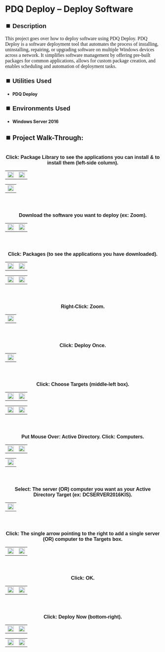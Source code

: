 <h1>PDQ Deploy – Deploy Software</h1>


<h2 style="font-family: Arial, sans-serif; font-size: 20px; font-weight: bold; margin-top: 24px; margin-bottom: 12px;">
⏹️ Description</h2>

<p style="font-family: Georgia, serif; font-size: 16px; margin-top: 12px; margin-bottom: 12px;">
This project goes over how to deploy software using PDQ Deploy.  PDQ Deploy is a software deployment tool that automates the process of installing, uninstalling, repairing, or upgrading software on multiple Windows devices across a network. It simplifies software management by offering pre-built packages for common applications, allows for custom package creation, and enables scheduling and automation of deployment tasks.
</b>



<h2 style="font-family: Arial, sans-serif; font-size: 20px; font-weight: bold; margin-top: 24px; margin-bottom: 12px;">
⏹️ Utilities Used</h2>
  
<p style="font-family: Georgia, serif; font-size: 16px; margin-top: 12px; margin-bottom: 12px;">
 
 - <b>PDQ Deploy</b>



<h2 style="font-family: Arial, sans-serif; font-size: 20px; font-weight: bold; margin-top: 24px; margin-bottom: 12px;"> 
⏹️ Environments Used </h2>

<p style="font-family: Georgia, serif; font-size: 16px; margin-top: 12px; margin-bottom: 12px;">
 
- <b>Windows Server 2016</b>



<h2 style="font-family: Arial, sans-serif; font-size: 20px; font-weight: bold; margin-top: 24px; margin-bottom: 12px;"> 
<h2>
⏹️ Project Walk-Through:</h2>
 <br/>

<div style="text-align:center;">
  <span style="font-family: Arial, sans-serif; font-size: 16px;"><b>Click: Package Library to see the applications you can install & to install them  (left-side column).</b></span>  
<br/>

<table>
  <tr>
    <td><img src="https://imgur.com/fKq53Cv.png" height="100%" width="100%" /></td>
    <td><img src=https://imgur.com/Ih4Fqds.png" height="100%" width="100%" /></td>
  </tr>
</table>

<table>
  <tr>
    <td><img src="https://imgur.com/SXg7Nel.png" height="100%" width="100%" /></td>
  </tr>
</table>

<br /><br />


<div style="text-align:center;">
  <span style="font-family: Arial, sans-serif; font-size: 16px;"><b>Download the software you want to deploy (ex: Zoom).</b></span>  
<br/>

<table>
  <tr>
    <td><img src="https://imgur.com/IQiCaxs.png" height="100%" width="100%" /></td>
    <td><img src="https://imgur.com/6qV3Gn4.png" height="100%" width="100%" /></td>
  </tr>
</table>

<br /><br />


<div style="text-align:center;">
  <span style="font-family: Arial, sans-serif; font-size: 16px;"><b>Click: Packages (to see the applications you have downloaded).</b></span>  
<br/>

<table>
  <tr>
    <td><img src="https://imgur.com/EQbINwG.png" height="100%" width="100%" /></td>
    <td><img src="https://imgur.com/KikDew8.png" height="100%" width="100%" /></td>
  </tr>
</table>

<table>
  <tr>
    <td><img src="https://imgur.com/g7Isrf9.png" height="100%" width="100%" /></td>
    <td><img src="https://imgur.com/NYmqUmX.png" height="100%" width="100%" /></td>
  </tr>
</table>

<br /><br />


<div style="text-align:center;">
  <span style="font-family: Arial, sans-serif; font-size: 16px;"><b>Right-Click: Zoom.</b></span>  
<br/>

<table>
  <tr>
    <td><img src="https://imgur.com/UgEvbU6.png" height="100%" width="100%" /></td>
  </tr>
</table>

<br /><br />


<div style="text-align:center;">
  <span style="font-family: Arial, sans-serif; font-size: 16px;"><b>Click: Deploy Once.</b></span>  
<br/>

<table>
  <tr>
    <td><img src="https://imgur.com/Hpu9cvX.png" height="100%" width="100%" /></td>
  </tr>
</table>

<br /><br />


<div style="text-align:center;">
  <span style="font-family: Arial, sans-serif; font-size: 16px;"><b>Click: Choose Targets (middle-left box).</b></span>  
<br/>

<table>
  <tr>
    <td><img src="https://imgur.com/MI7e2f5.png" height="100%" width="100%" /></td>
    <td><img src="https://imgur.com/lL9fWK5.png" height="100%" width="100%" /></td>
  </tr>
</table>

<table>
  <tr>
    <td><img src="https://imgur.com/8UlV7Al.png" height="100%" width="100%" /></td>
    <td><img src="https://imgur.com/R8MEfqV.png" height="100%" width="100%" /></td>
  </tr>
</table>

<br /><br />


<div style="text-align:center;">
  <span style="font-family: Arial, sans-serif; font-size: 16px;"><b>Put Mouse Over: Active Directory. Click: Computers.</b></span>  
<br/>

<table>
  <tr>
    <td><img src="https://imgur.com/3lBZ53p.png" height="100%" width="100%" /></td>
    <td><img src=https://imgur.com/e75lpsx.png" height="100%" width="100%" /></td>
  </tr>
</table>

<table>
  <tr>
    <td><img src="https://imgur.com/BJzGk7F.png" height="100%" width="100%" /></td>
  </tr>
</table>

<br /><br />


<div style="text-align:center;">
  <span style="font-family: Arial, sans-serif; font-size: 16px;"><b>Select: The server  (OR)  computer you want as your Active Directory Target (ex: DCSERVER2016KIS).</b></span>  
<br/>

<table>
  <tr>
    <td><img src="https://imgur.com/jqarAln.png" height="100%" width="100%" /></td>
  </tr>
</table>

<br /><br />


<div style="text-align:center;">
  <span style="font-family: Arial, sans-serif; font-size: 16px;"><b>Click: The single arrow pointing to the right to add a single server   (OR)   computer to the Targets box.</b></span>  
<br/>

<table>
  <tr>
    <td><img src="https://imgur.com/KNjTdJG.png" height="100%" width="100%" /></td>
    <td><img src="https://imgur.com/29ZUDyb.png" height="100%" width="100%" /></td>
  </tr>
</table>

<br /><br />


<div style="text-align:center;">
  <span style="font-family: Arial, sans-serif; font-size: 16px;"><b>Click: OK.</b></span>  
<br/>

<table>
  <tr>
    <td><img src="https://imgur.com/tvKefFH.png" height="100%" width="100%" /></td>
    <td><img src="https://imgur.com/4YM36An.png" height="100%" width="100%" /></td>
  </tr>
</table>

<br /><br />


<div style="text-align:center;">
  <span style="font-family: Arial, sans-serif; font-size: 16px;"><b>Click: Deploy Now (bottom-right).</b></span>  
<br/>

<table>
  <tr>
    <td><img src="https://imgur.com/0WmERdA.png" height="100%" width="100%" /></td>
    <td><img src="https://imgur.com/yieAAtN.png" height="100%" width="100%" /></td>
  </tr>
</table>

<table>
  <tr>
    <td><img src="https://imgur.com/jNMbC8r.png" height="100%" width="100%" /></td>
    <td><img src="https://imgur.com/0Kh196o.png" height="100%" width="100%" /></td>
  </tr>
</table>

<br /><br />

